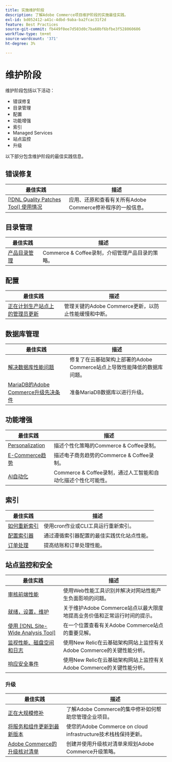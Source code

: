 ```yaml
---
title: 实施维护阶段
description: 了解Adobe Commerce项目维护阶段的实施最佳实践。
exl-id: bd052412-a41c-4dbd-9aba-ba2fcac31f2d
feature: Best Practices
source-git-commit: fb449f0ee7d503d0c7ba60bf6bfbe3f528060606
workflow-type: tm+mt
source-wordcount: '371'
ht-degree: 3%

---
```


# 维护阶段

维护阶段包括以下活动：

- 错误修复
- 目录管理
- 配置
- 功能增强
- 索引
- Managed Services
- 站点监控
- 升级

以下部分包含维护阶段的最佳实践信息。

## 错误修复

| 最佳实践 | 描述 |
|-----------------------------------------------------------------------------------|-------------------------------------------------------------------------------|
| [[!DNL Quality Patches Tool] 使用情况](../../../tools/quality-patches-tool/usage.md) | 应用、还原和查看有关所有Adobe Commerce修补程序的一般信息。 |

## 目录管理

| 最佳实践 | 描述 |
|------------------------------------------------------------------------------------------------------------------------------------------------------------------|--------------------------------------------------------------------------------------|
| [产品目录管理](https://www.gotostage.com/channel/fca90f7960be436f9b849215d9e06026/recording/2eea2782fc874047a020391000519f8b/watch?source=CHANNEL) | Commerce &amp; Coffee录制，介绍管理产品目录的策略。 |

## 配置

| 最佳实践 | 描述 |
|-------------------------------------------------------------------------------------------|---------------------------------------------------------------------------------|
| [正在计划生产站点上的管理员更新](scheduling-admin-updates-in-production.md) | 管理关键的Adobe Commerce更新，以防止性能缓慢和中断。 |

## 数据库管理

| 最佳实践 | 描述 |
|--------------------------------------------------------------------------------------------------------|-----------------------------------------------------------------------------------------------------|
| [解决数据库性能问题&#x200B;](resolve-database-performance-issues.md) | 修复了在云基础架构上部署的Adobe Commerce站点上导致性能降低的数据库问题。 |
| [MariaDB的Adobe Commerce升级先决条件&#x200B;](mariadb-upgrade.md) | 准备MariaDB数据库以进行升级。 |

## 功能增强

| 最佳实践 | 描述 |
|---------------------------------------------------------------------------------------------------------------------------------------------------------|-----------------------------------------------------------------------------------------------------------------------|
| [Personalization](https://www.gotostage.com/channel/fca90f7960be436f9b849215d9e06026/recording/e218545a77de490fb5102eca07d0580a/watch?source=CHANNEL) | 描述个性化策略的Commerce &amp; Coffee录制。 |
| [E-Commerce趋势](https://www.gotostage.com/channel/fca90f7960be436f9b849215d9e06026/recording/9a772468d7b64409a3d5dff4d67e656d/watch?source=CHANNEL) | 描述电子商务趋势的Commerce &amp; Coffee录制。 |
| [AI自动化](https://www.gotostage.com/channel/fca90f7960be436f9b849215d9e06026/recording/27ae23699c2847be981a23ca098e548f/watch?source=CHANNEL) | Commerce &amp; Coffee录制，通过人工智能和自动化描述个性化可能性。 |

## 索引

| 最佳实践 | 描述 |
|------------------------------------------------------------------------------------------------------------|----------------------------------------------------------------------------------|
| [如何重新索引](https://developer.adobe.com/commerce/php/development/components/indexing/#how-to-reindex) | 使用cron作业或CLI工具运行重新索引。 |
| [配置索引器&#x200B;](indexer-configuration.md) | 通过遵循索引器配置的最佳实践优化站点性能。 |
| [订单处理](order-processing-configuration.md) | 提高结账和订单处理性能。 |

## 站点监控和安全

| 最佳实践 | 描述 |
|-------------------------------------------------------------------------------------------------------------------------------------------------|-----------------------------------------------------------------------------------------------------------|
| [审核前端性能](frontend-performance.md) | 使用Web性能工具识别并解决对网站性能产生负面影响的问题。 |
| [就绪，设置，维护](https://business.adobe.com/blog/basics/ready-set-maintain) | 关于维护Adobe Commerce站点以最大限度地提高业务价值和正常运行时间的提示。 |
| [使用 [!DNL Site-Wide Analysis Tool]](../../../tools/site-wide-analysis-tool/intro.md#integrations-with-other-adobe-commerce-support-tools) | 在一个位置查看有关Adobe Commerce站点的重要见解。 |
| [监视性能、磁盘空间和日志](https://experienceleague.adobe.com/docs/commerce-cloud-service/user-guide/monitor/performance.html) | 使用New Relic在云基础架构网站上监控有关Adobe Commerce的关键性能分析。 |
| [响应安全事件](respond-to-security-incident.md) | 使用New Relic在云基础架构网站上监控有关Adobe Commerce的关键性能分析。 |

### 升级

| 最佳实践 | 描述 |
|-----------------------------------------------------------------------|--------------------------------------------------------------------------------------------|
| [正在大规模修补](patching-at-scale.md) | 了解Adobe Commerce的集中修补如何帮助您管理企业项目。 |
| [将服务和组件更新到最新版本&#x200B;](update-services.md) | 使您的Adobe Commerce on cloud infrastructure技术栈栈保持更新。 |
| [Adobe Commerce的升级核对清单&#x200B;](upgrade-checklist.md) | 创建并使用升级核对清单来规划Adobe Commerce升级策略。 |
